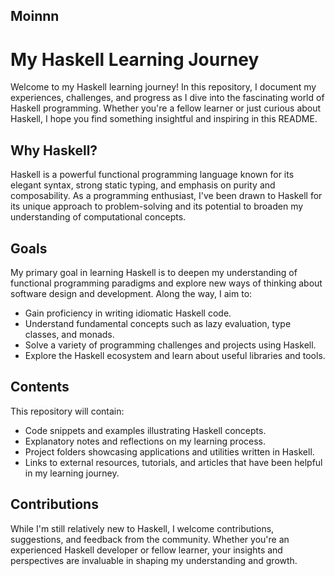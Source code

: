 ## Moinnn
# My Haskell Learning Journey

Welcome to my Haskell learning journey! In this repository, I document my experiences, challenges, and progress as I dive into the fascinating world of Haskell programming. Whether you're a fellow learner or just curious about Haskell, I hope you find something insightful and inspiring in this README.

## Why Haskell?

Haskell is a powerful functional programming language known for its elegant syntax, strong static typing, and emphasis on purity and composability. As a programming enthusiast, I've been drawn to Haskell for its unique approach to problem-solving and its potential to broaden my understanding of computational concepts.

## Goals

My primary goal in learning Haskell is to deepen my understanding of functional programming paradigms and explore new ways of thinking about software design and development. Along the way, I aim to:

- Gain proficiency in writing idiomatic Haskell code.
- Understand fundamental concepts such as lazy evaluation, type classes, and monads.
- Solve a variety of programming challenges and projects using Haskell.
- Explore the Haskell ecosystem and learn about useful libraries and tools.

## Contents

This repository will contain:

- Code snippets and examples illustrating Haskell concepts.
- Explanatory notes and reflections on my learning process.
- Project folders showcasing applications and utilities written in Haskell.
- Links to external resources, tutorials, and articles that have been helpful in my learning journey.

## Contributions

While I'm still relatively new to Haskell, I welcome contributions, suggestions, and feedback from the community. Whether you're an experienced Haskell developer or fellow learner, your insights and perspectives are invaluable in shaping my understanding and growth.
